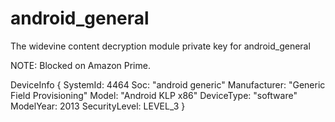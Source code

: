 # android_general
The widevine content decryption module private key for android_general 

NOTE: Blocked on Amazon Prime.

 DeviceInfo {
    SystemId: 4464
    Soc: "android generic"
    Manufacturer: "Generic Field Provisioning"
    Model: "Android KLP x86"
    DeviceType: "software"
    ModelYear: 2013
    SecurityLevel: LEVEL_3
  }
